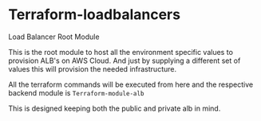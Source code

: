 # Terraform-loadbalancers

Load Balancer Root Module

This is the root module to host all the environment specific values to provision ALB's on AWS Cloud.
And just by supplying a different set of values this will provision the needed infrastructure.

All the terraform commands will be executed from here and the respective backend module is `Terraform-module-alb`

This is designed keeping both the public and private alb in mind.
